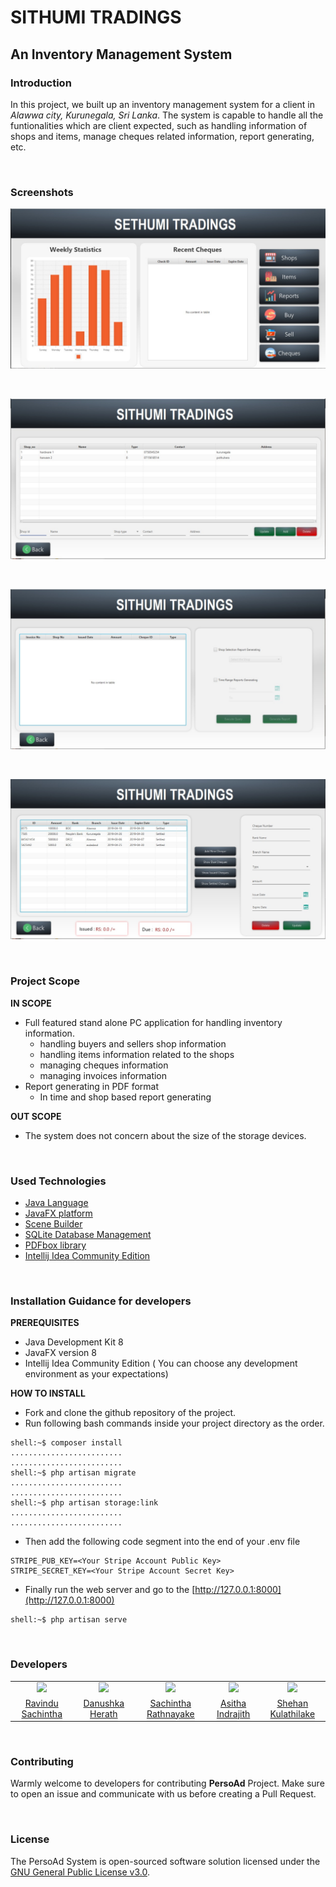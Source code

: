 # SITHUMI TRADINGS
## An Inventory Management System

### Introduction
In this project, we built up an inventory management system for a client in *Alawwa city, Kurunegala, Sri Lanka*. The system is capable to handle all the funtionalities which are client expected, such as handling information of shops and items, manage cheques related information, report generating, etc.

<br>

### Screenshots
![Capture01](./readme-assets/capture01.jpg)

<br>

![Capture02](./readme-assets/capture02.jpg)

<br>

![Capture03](./readme-assets/capture03.jpg)

<br>


![Capture04](./readme-assets/capture04.jpg)

<br>

### Project Scope

**IN SCOPE**
- Full featured stand alone PC application for handling inventory information.
  - handling buyers and sellers shop information
  - handling items information related to the shops
  - managing cheques information
  - managing invoices information
- Report generating in PDF format
  - In time and shop based report generating

**OUT SCOPE**
- The system does not concern about the size of the storage devices.

<br>

### Used Technologies

- [Java Language](https://www.java.com/en/)
- [JavaFX platform](https://openjfx.io/)
- [Scene Builder](https://gluonhq.com/products/scene-builder/)
- [SQLite Database Management](https://www.sqlite.org/index.html)
- [PDFbox library](https://pdfbox.apache.org/)
- [Intellij Idea Community Edition](https://www.jetbrains.com/idea/download/#section=linux)

<br>

### Installation Guidance for developers

**PREREQUISITES**

- Java Development Kit 8
- JavaFX version 8
- Intellij Idea Community Edition ( You can choose any development environment as your expectations)

**HOW TO INSTALL**

- Fork and clone the github repository of the project.
- Run following bash commands inside your project directory as the order.

```console
shell:~$ composer install
.........................
.........................
shell:~$ php artisan migrate
.........................
.........................
shell:~$ php artisan storage:link
.........................
.........................
```

- Then add the following code segment into the end of your .env file

```
STRIPE_PUB_KEY=<Your Stripe Account Public Key>
STRIPE_SECRET_KEY=<Your Stripe Account Secret Key>
```

- Finally run the web server and go to the [http://127.0.0.1:8000](http://127.0.0.1:8000)

```console
shell:~$ php artisan serve
```

<br>

### Developers
<table>
<tr>
<td align="center"><img src="https://avatars0.githubusercontent.com/u/25032998?s=460&v=4" width=100></td>
<td align="center"><img src="https://avatars0.githubusercontent.com/u/12469768?s=400&v=4" width=100></td>
<td align="center"><img src="https://avatars0.githubusercontent.com/u/29378743?s=400&v=4" width=100></td>
<td align="center"><img src="https://avatars1.githubusercontent.com/u/25387297?s=400&v=4" width=100></td>
<td align="center"><img src="https://avatars1.githubusercontent.com/u/13849811?s=400&v=4" width=100></td>
</tr>
<tr>
<td align="center"><a href="https://github.com/RavinduSachintha">Ravindu Sachintha</a></td>
<td align="center"><a href="https://github.com/Danushka96">Danushka Herath</a></td>
<td align="center"><a href="https://github.com/Sacheerc/">Sachintha Rathnayake</a></td>
<td align="center"><a href="https://github.com/AsithaIndrajith">Asitha Indrajith</a></td>
<td align="center"><a href="https://github.com/ShehanKule">Shehan Kulathilake</a></td>
</tr>
</table>

<br>

### Contributing
Warmly welcome to developers for contributing **PersoAd** Project. Make sure to open an issue and communicate with us before 
creating a Pull Request.

<br>

### License

The PersoAd System is open-sourced software solution licensed under the [GNU General Public License v3.0](./LICENSE).

